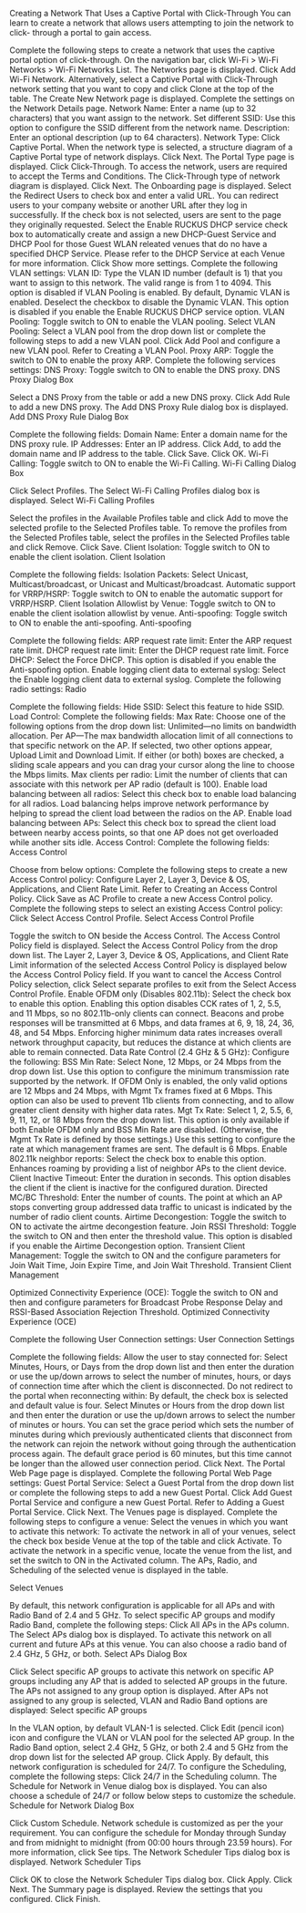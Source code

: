 Creating a Network That Uses a Captive Portal with Click-Through
You can learn to create a network that allows users attempting to join the network to click- through a portal to gain access.

Complete the following steps to create a network that uses the captive portal option of click-through.
On the navigation bar, click Wi-Fi > Wi-Fi Networks > Wi-Fi Networks List.
The Networks page is displayed.
Click Add Wi-Fi Network. Alternatively, select a Captive Portal with Click-Through network setting that you want to copy and click Clone at the top of the table.
The Create New Network page is displayed.
Complete the settings on the Network Details page.
Network Name: Enter a name (up to 32 characters) that you want assign to the network.
Set different SSID: Use this option to configure the SSID different from the network name.
Description: Enter an optional description (up to 64 characters).
Network Type: Click Captive Portal.
When the network type is selected, a structure diagram of a Captive Portal type of network displays.
Click Next.
The Portal Type page is displayed.
Click Click-Through.
To access the network, users are required to accept the Terms and Conditions.
The Click-Through type of network diagram is displayed.
Click Next.
The Onboarding page is displayed.
Select the Redirect Users to check box and enter a valid URL.
You can redirect users to your company website or another URL after they log in successfully. If the check box is not selected, users are sent to the page they originally requested.
Select the Enable RUCKUS DHCP service check box to automatically create and assign a new DHCP-Guest Service and DHCP Pool for those Guest WLAN releated venues that do no have a specified DHCP Service. Please refer to the DHCP Service at each Venue for more information.
Click Show more settings.
Complete the following VLAN settings:
VLAN ID: Type the VLAN ID number (default is 1) that you want to assign to this network. The valid range is from 1 to 4094. This option is disabled if VLAN Pooling is enabled. By default, Dynamic VLAN is enabled. Deselect the checkbox to disable the Dynamic VLAN. This option is disabled if you enable the Enable RUCKUS DHCP service option.
VLAN Pooling: Toggle switch to ON to enable the VLAN pooling.
Select VLAN Pooling: Select a VLAN pool from the drop down list or complete the following steps to add a new VLAN pool.
Click Add Pool and configure a new VLAN pool. Refer to Creating a VLAN Pool.
Proxy ARP: Toggle the switch to ON to enable the proxy ARP.
Complete the following services settings:
DNS Proxy: Toggle switch to ON to enable the DNS proxy.
DNS Proxy Dialog Box

Select a DNS Proxy from the table or add a new DNS proxy.
Click Add Rule to add a new DNS proxy. The Add DNS Proxy Rule dialog box is displayed.
Add DNS Proxy Rule Dialog Box

Complete the following fields:
Domain Name: Enter a domain name for the DNS proxy rule.
IP Addresses: Enter an IP address.
Click Add, to add the domain name and IP address to the table.
Click Save.
Click OK.
Wi-Fi Calling: Toggle switch to ON to enable the Wi-Fi Calling.
Wi-Fi Calling Dialog Box

Click Select Profiles. The Select Wi-Fi Calling Profiles dialog box is displayed.
Select Wi-Fi Calling Profiles

Select the profiles in the Available Profiles table and click Add to move the selected profile to the Selected Profiles table. To remove the profiles from the Selected Profiles table, select the profiles in the Selected Profiles table and click Remove.
Click Save.
Client Isolation: Toggle switch to ON to enable the client isolation.
Client Isolation

Complete the following fields:
Isolation Packets: Select Unicast, Multicast/broadcast, or Unicast and Multicast/broadcast.
Automatic support for VRRP/HSRP: Toggle switch to ON to enable the automatic support for VRRP/HSRP.
Client Isolation Allowlist by Venue: Toggle switch to ON to enable the client isolation allowlist by venue.
Anti-spoofing: Toggle switch to ON to enable the anti-spoofing.
Anti-spoofing

Complete the following fields:
ARP request rate limit: Enter the ARP request rate limit.
DHCP request rate limit: Enter the DHCP request rate limit.
Force DHCP: Select the Force DHCP. This option is disabled if you enable the Anti-spoofing option.
Enable logging client data to external syslog: Select the Enable logging client data to external syslog.
Complete the following radio settings:
Radio

Complete the following fields:
Hide SSID: Select this feature to hide SSID.
Load Control: Complete the following fields:
Max Rate: Choose one of the following options from the drop down list:
Unlimited—no limits on bandwidth allocation.
Per AP—The max bandwidth allocation limit of all connections to that specific network on the AP. If selected, two other options appear, Upload Limit and Download Limit. If either (or both) boxes are checked, a sliding scale appears and you can drag your cursor along the line to choose the Mbps limits.
Max clients per radio: Limit the number of clients that can associate with this network per AP radio (default is 100).
Enable load balancing between all radios: Select this check box to enable load balancing for all radios. Load balancing helps improve network performance by helping to spread the client load between the radios on the AP.
Enable load balancing between APs: Select this check box to spread the client load between nearby access points, so that one AP does not get overloaded while another sits idle.
Access Control: Complete the following fields:
Access Control

Choose from below options:
Complete the following steps to create a new Access Control policy:
Configure Layer 2, Layer 3, Device & OS, Applications, and Client Rate Limit. Refer to Creating an Access Control Policy.
Click Save as AC Profile to create a new Access Control policy.
Complete the following steps to select an existing Access Control policy:
Click Select Access Control Profile.
Select Access Control Profile

Toggle the switch to ON beside the Access Control. The Access Control Policy field is displayed.
Select the Access Control Policy from the drop down list. The Layer 2, Layer 3, Device & OS, Applications, and Client Rate Limit information of the selected Access Control Policy is displayed below the Access Control Policy field.
If you want to cancel the Access Control Policy selection, click Select separate profiles to exit from the Select Access Control Profile.
Enable OFDM only (Disables 802.11b): Select the check box to enable this option. Enabling this option disables CCK rates of 1, 2, 5.5, and 11 Mbps, so no 802.11b-only clients can connect. Beacons and probe responses will be transmitted at 6 Mbps, and data frames at 6, 9, 18, 24, 36, 48, and 54 Mbps. Enforcing higher minimum data rates increases overall network throughput capacity, but reduces the distance at which clients are able to remain connected.
Data Rate Control (2.4 GHz & 5 GHz): Configure the following:
BSS Min Rate: Select None, 12 Mbps, or 24 Mbps from the drop down list. Use this option to configure the minimum transmission rate supported by the network. If OFDM Only is enabled, the only valid options are 12 Mbps and 24 Mbps, with Mgmt Tx frames fixed at 6 Mbps. This option can also be used to prevent 11b clients from connecting, and to allow greater client density with higher data rates.
Mgt Tx Rate: Select 1, 2, 5.5, 6, 9, 11, 12, or 18 Mbps from the drop down list. This option is only available if both Enable OFDM only and BSS Min Rate are disabled. (Otherwise, the Mgmt Tx Rate is defined by those settings.) Use this setting to configure the rate at which management frames are sent. The default is 6 Mbps.
Enable 802.11k neighbor reports: Select the check box to enable this option. Enhances roaming by providing a list of neighbor APs to the client device.
Client Inactive Timeout: Enter the duration in seconds. This option disables the client if the client is inactive for the configured duration.
Directed MC/BC Threshold: Enter the number of counts. The point at which an AP stops converting group addressed data traffic to unicast is indicated by the number of radio client counts.
Airtime Decongestion: Toggle the switch to ON to activate the airtme decongestion feature.
Join RSSI Threshold: Toggle the switch to ON and then enter the threshold value. This option is disabled if you enable the Airtime Decongestion option.
Transient Client Management: Toggle the switch to ON and the configure parameters for Join Wait Time, Join Expire Time, and Join Wait Threshold.
Transient Client Management

Optimized Connectivity Experience (OCE): Toggle the switch to ON and then and configure parameters for Broadcast Probe Response Delay and RSSI-Based Association Rejection Threshold.
Optimized Connectivity Experience (OCE)

Complete the following User Connection settings:
User Connection Settings

Complete the following fields:
Allow the user to stay connected for: Select Minutes, Hours, or Days from the drop down list and then enter the duration or use the up/down arrows to select the number of minutes, hours, or days of connection time after which the client is disconnected.
Do not redirect to the portal when reconnecting within: By default, the check box is selected and default value is four. Select Minutes or Hours from the drop down list and then enter the duration or use the up/down arrows to select the number of minutes or hours. You can set the grace period which sets the number of minutes during which previously authenticated clients that disconnect from the network can rejoin the network without going through the authentication process again. The default grace period is 60 minutes, but this time cannot be longer than the allowed user connection period.
Click Next.
The Portal Web Page page is displayed.
Complete the following Portal Web Page settings:
Guest Portal Service: Select a Guest Portal from the drop down list or complete the following steps to add a new Guest Portal.
Click Add Guest Portal Service and configure a new Guest Portal. Refer to Adding a Guest Portal Service.
Click Next.
The Venues page is displayed.
Complete the following steps to configure a venue:
Select the venues in which you want to activate this network:
To activate the network in all of your venues, select the check box beside Venue at the top of the table and click Activate.
To activate the network in a specific venue, locate the venue from the list, and set the switch to ON in the Activated column.
The APs, Radio, and Scheduling of the selected venue is displayed in the table.

Select Venues

By default, this network configuration is applicable for all APs and with Radio Band of 2.4 and 5 GHz. To select specific AP groups and modify Radio Band, complete the following steps:
Click All APs in the APs column. The Select APs dialog box is displayed. To activate this network on all current and future APs at this venue. You can also choose a radio band of 2.4 GHz, 5 GHz, or both.
Select APs Dialog Box

Click Select specific AP groups to activate this network on specific AP groups including any AP that is added to selected AP groups in the future. The APs not assigned to any group option is displayed. After APs not assigned to any group is selected, VLAN and Radio Band options are displayed:
Select specific AP groups

In the VLAN option, by default VLAN-1 is selected. Click Edit (pencil icon) icon and configure the VLAN or VLAN pool for the selected AP group.
In the Radio Band option, select 2.4 GHz, 5 GHz, or both 2.4 and 5 GHz from the drop down list for the selected AP group.
Click Apply.
By default, this network configuration is scheduled for 24/7. To configure the Scheduling, complete the following steps:
Click 24/7 in the Scheduling column. The Schedule for Network <network-name> in Venue <venue-name> dialog box is displayed. You can also choose a schedule of 24/7 or follow below steps to customize the schedule.
Schedule for Network Dialog Box

Click Custom Schedule.
Network schedule is customized as per the your requirement. You can configure the schedule for Monday through Sunday and from midnight to midnight (from 00:00 hours through 23.59 hours). For more information, click See tips. The Network Scheduler Tips dialog box is displayed.
Network Scheduler Tips

Click OK to close the Network Scheduler Tips dialog box.
Click Apply.
Click Next.
The Summary page is displayed.
Review the settings that you configured.
Click Finish.